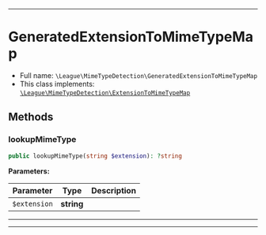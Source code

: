 ***

# GeneratedExtensionToMimeTypeMap

* Full name: `\League\MimeTypeDetection\GeneratedExtensionToMimeTypeMap`
* This class implements:
  [`\League\MimeTypeDetection\ExtensionToMimeTypeMap`](./ExtensionToMimeTypeMap.md)

## Methods

### lookupMimeType

```php
public lookupMimeType(string $extension): ?string
```

**Parameters:**

| Parameter | Type | Description |
|-----------|------|-------------|
| `$extension` | **string** |  |

***


***

